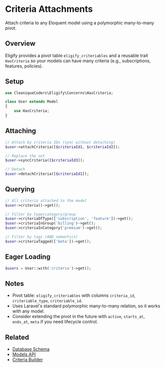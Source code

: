 # Criteria Attachments

Attach criteria to any Eloquent model using a polymorphic many-to-many pivot.

## Overview

Eligify provides a pivot table `eligify_criteriables` and a reusable trait `HasCriteria` so your models can have many criteria (e.g., subscriptions, features, policies).

## Setup

```php
use CleaniqueCoders\Eligify\Concerns\HasCriteria;

class User extends Model
{
    use HasCriteria;
}
```

## Attaching

```php
// Attach by criteria IDs (sync without detaching)
$user->attachCriteria([$criteriaId1, $criteriaId2]);

// Replace the set
$user->syncCriteria([$criteriaId3]);

// Detach
$user->detachCriteria([$criteriaId1]);
```

## Querying

```php
// All criteria attached to the model
$user->criteria()->get();

// Filter by type/category/group
$user->criteriaOfType(['subscription', 'feature'])->get();
$user->criteriaInGroup('billing')->get();
$user->criteriaInCategory('premium')->get();

// Filter by tags (AND semantics)
$user->criteriaTagged(['beta'])->get();
```

## Eager Loading

```php
$users = User::with('criteria')->get();
```

## Notes

- Pivot table: `eligify_criteriables` with columns `criteria_id`, `criteriable_type`, `criteriable_id`.
- Uses Laravel's standard polymorphic many-to-many relation, so it works with any model.
- Consider extending the pivot in the future with `active`, `starts_at`, `ends_at`, `meta` if you need lifecycle control.

## Related

- [Database Schema](../../14-reference/database-schema.md)
- [Models API](../../14-reference/api/models.md)
- [Criteria Builder](criteria-builder.md)
